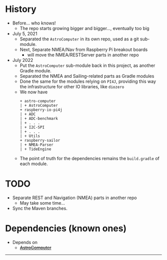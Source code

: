 # History
- Before... who knows!
  - The repo starts growing bigger and bigger..., eventually too big
- July 5, 2021
  - Separated the `AstroComputer` in its own repo, used as a git sub-module.
  - Next, Separate NMEA/Nav from Raspberry Pi breakout boards
    - will move the NMEA/RESTServer parts in another repo
- July 2022
  - Put the `AstroComputer` sub-module back in this project, as another Gradle module.
  - Separated the NMEA and Sailing-related parts as Gradle modules
  - Done the same for the modules relying on `PI4J`, providing this way the infrastructure for
    other IO libraries, like `diozero`
  - We now have
    ```
    + astro-computer
    | + AstroComputer
    + raspberry-io-pi4j
    | + ADC
    | + ADC-benchmark
    | + . . .
    | + I2C-SPI
    | + . . .
    | + Utils
    + raspberry-sailor
    | + NMEA-Parser
    | + TideEngine
    ```
  - The point of truth for the dependencies remains the `build.gradle` of each module.

# TODO
- Separate REST and Navigation (NMEA) parts in another repo
  - May take some time...
- Sync the Maven branches.

# Dependencies (known ones)
- Depends on
    - [~~AstroComputer~~](https://github.com/OlivierLD/AstroComputer)
    

--- 


